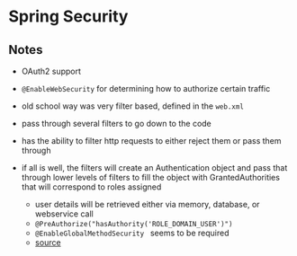 # Spring Security

## Notes
* OAuth2 support

* `@EnableWebSecurity` for determining how to authorize certain traffic
* old school way was very filter based, defined in the `web.xml`
* pass through several filters to go down to the code
* has the ability to filter http requests to either reject them or pass them through
* if all is well, the filters will create an Authentication object and pass that through lower levels of filters to fill the object with GrantedAuthorities that will correspond to roles assigned
    * user details will be retrieved either via memory, database, or webservice call
    * `@PreAuthorize("hasAuthority('ROLE_DOMAIN_USER')")`
    * `@EnableGlobalMethodSecurity ` seems to be required
    * [source](https://www.future-processing.pl/blog/exploring-spring-boot-and-spring-security-custom-token-based-authentication-of-rest-services-with-spring-security-and-pinch-of-spring-java-configuration-and-spring-integration-testing/)